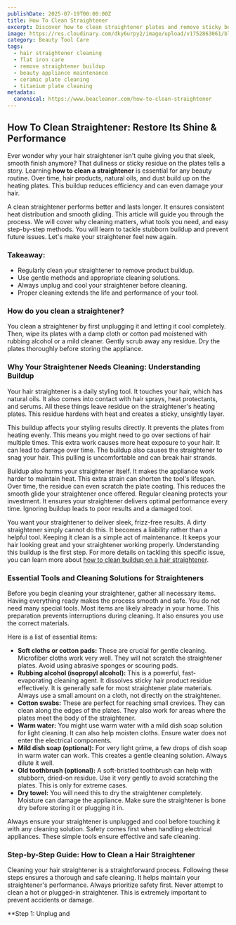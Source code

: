 ```yaml
---
publishDate: 2025-07-19T00:00:00Z
title: How To Clean Straightener
excerpt: Discover how to clean straightener plates and remove sticky buildup effortlessly. Restore your hair straightener's performance and shine for flawless styling.
image: https://res.cloudinary.com/dky6urpy2/image/upload/v1752863061/blog_image_1752863061_ljy3a8.webp
category: Beauty Tool Care
tags:
  - hair straightener cleaning
  - flat iron care
  - remove straightener buildup
  - beauty appliance maintenance
  - ceramic plate cleaning
  - titanium plate cleaning
metadata:
  canonical: https://www.beacleaner.com/how-to-clean-straightener
---
```


## How To Clean Straightener: Restore Its Shine & Performance

Ever wonder why your hair straightener isn't quite giving you that sleek, smooth finish anymore? That dullness or sticky residue on the plates tells a story. Learning **how to clean a straightener** is essential for any beauty routine. Over time, hair products, natural oils, and dust build up on the heating plates. This buildup reduces efficiency and can even damage your hair.

A clean straightener performs better and lasts longer. It ensures consistent heat distribution and smooth gliding. This article will guide you through the process. We will cover why cleaning matters, what tools you need, and easy step-by-step methods. You will learn to tackle stubborn buildup and prevent future issues. Let's make your straightener feel new again.

### Takeaway:

*   Regularly clean your straightener to remove product buildup.
*   Use gentle methods and appropriate cleaning solutions.
*   Always unplug and cool your straightener before cleaning.
*   Proper cleaning extends the life and performance of your tool.

### How do you clean a straightener?

You clean a straightener by first unplugging it and letting it cool completely. Then, wipe its plates with a damp cloth or cotton pad moistened with rubbing alcohol or a mild cleaner. Gently scrub away any residue. Dry the plates thoroughly before storing the appliance.

### Why Your Straightener Needs Cleaning: Understanding Buildup

Your hair straightener is a daily styling tool. It touches your hair, which has natural oils. It also comes into contact with hair sprays, heat protectants, and serums. All these things leave residue on the straightener's heating plates. This residue hardens with heat and creates a sticky, unsightly layer.

This buildup affects your styling results directly. It prevents the plates from heating evenly. This means you might need to go over sections of hair multiple times. This extra work causes more heat exposure to your hair. It can lead to damage over time. The buildup also causes the straightener to snag your hair. This pulling is uncomfortable and can break hair strands.

Buildup also harms your straightener itself. It makes the appliance work harder to maintain heat. This extra strain can shorten the tool's lifespan. Over time, the residue can even scratch the plate coating. This reduces the smooth glide your straightener once offered. Regular cleaning protects your investment. It ensures your straightener delivers optimal performance every time. Ignoring buildup leads to poor results and a damaged tool.

You want your straightener to deliver sleek, frizz-free results. A dirty straightener simply cannot do this. It becomes a liability rather than a helpful tool. Keeping it clean is a simple act of maintenance. It keeps your hair looking great and your straightener working properly. Understanding this buildup is the first step. For more details on tackling this specific issue, you can learn more about [how to clean buildup on a hair straightener](https://beacleaner.com/how-to-clean-buildup-on-hair-straightener).

### Essential Tools and Cleaning Solutions for Straighteners

Before you begin cleaning your straightener, gather all necessary items. Having everything ready makes the process smooth and safe. You do not need many special tools. Most items are likely already in your home. This preparation prevents interruptions during cleaning. It also ensures you use the correct materials.

Here is a list of essential items:

*   **Soft cloths or cotton pads:** These are crucial for gentle cleaning. Microfiber cloths work very well. They will not scratch the straightener plates. Avoid using abrasive sponges or scouring pads.
*   **Rubbing alcohol (isopropyl alcohol):** This is a powerful, fast-evaporating cleaning agent. It dissolves sticky hair product residue effectively. It is generally safe for most straightener plate materials. Always use a small amount on a cloth, not directly on the straightener.
*   **Cotton swabs:** These are perfect for reaching small crevices. They can clean along the edges of the plates. They also work for areas where the plates meet the body of the straightener.
*   **Warm water:** You might use warm water with a mild dish soap solution for light cleaning. It can also help moisten cloths. Ensure water does not enter the electrical components.
*   **Mild dish soap (optional):** For very light grime, a few drops of dish soap in warm water can work. This creates a gentle cleaning solution. Always dilute it well.
*   **Old toothbrush (optional):** A soft-bristled toothbrush can help with stubborn, dried-on residue. Use it very gently to avoid scratching the plates. This is only for extreme cases.
*   **Dry towel:** You will need this to dry the straightener completely. Moisture can damage the appliance. Make sure the straightener is bone dry before storing it or plugging it in.

Always ensure your straightener is unplugged and cool before touching it with any cleaning solution. Safety comes first when handling electrical appliances. These simple tools ensure effective and safe cleaning.

### Step-by-Step Guide: How to Clean a Hair Straightener

Cleaning your hair straightener is a straightforward process. Following these steps ensures a thorough and safe cleaning. It helps maintain your straightener's performance. Always prioritize safety first. Never attempt to clean a hot or plugged-in straightener. This is extremely important to prevent accidents or damage.

**Step 1: Unplug and